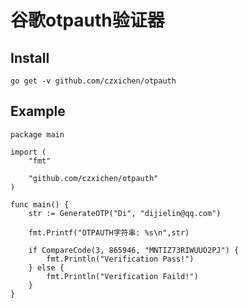 # 谷歌otpauth验证器

## Install

    go get -v github.com/czxichen/otpauth

## Example

    package main

    import (
        "fmt"

        "github.com/czxichen/otpauth"
    )

    func main() {
        str := GenerateOTP("Di", "dijielin@qq.com")

        fmt.Printf("OTPAUTH字符串: %s\n",str)

        if CompareCode(3, 865946, "MNTIZ73RIWUUO2PJ") {
            fmt.Println("Verification Pass!")
        } else {
            fmt.Println("Verification Faild!")
        }
    }